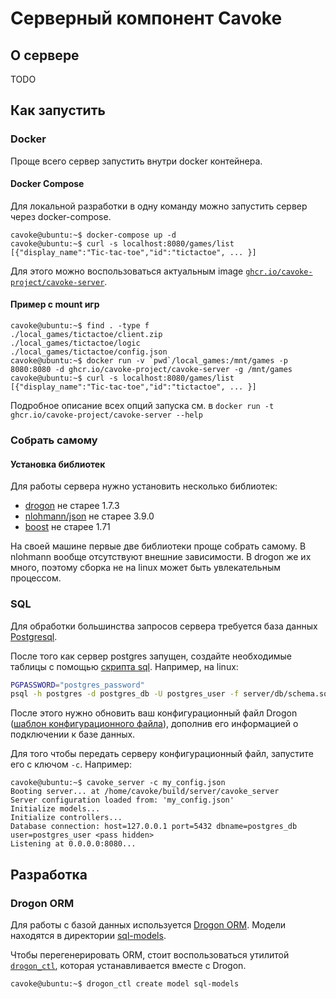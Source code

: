 # Серверный компонент Cavoke

## О сервере

TODO

## Как запустить

### Docker
Проще всего сервер запустить внутри docker контейнера.

#### Docker Compose
Для локальной разработки в одну команду можно запустить сервер через docker-compose.
```console
cavoke@ubuntu:~$ docker-compose up -d
cavoke@ubuntu:~$ curl -s localhost:8080/games/list
[{"display_name":"Tic-tac-toe","id":"tictactoe", ... }]
```

Для этого можно воспользоваться актуальным
image [`ghcr.io/cavoke-project/cavoke-server`](ghcr.io/cavoke-project/cavoke-server).

#### Пример с mount игр

```console
cavoke@ubuntu:~$ find . -type f
./local_games/tictactoe/client.zip
./local_games/tictactoe/logic
./local_games/tictactoe/config.json
cavoke@ubuntu:~$ docker run -v `pwd`/local_games:/mnt/games -p 8080:8080 -d ghcr.io/cavoke-project/cavoke-server -g /mnt/games
cavoke@ubuntu:~$ curl -s localhost:8080/games/list
[{"display_name":"Tic-tac-toe","id":"tictactoe", ... }]
```

<!-- TODO: execution permissions required. Example above will only list games, etc.-->

Подробное описание всех опций запуска см. в `docker run -t ghcr.io/cavoke-project/cavoke-server --help`

### Собрать самому

#### Установка библиотек

Для работы сервера нужно установить несколько библиотек:

- [drogon](https://github.com/drogonframework/drogon) не старее 1.7.3
- [nlohmann/json](https://github.com/nlohmann/json) не старее 3.9.0
- [boost](https://www.boost.org/) не старее 1.71

На своей машине первые две библиотеки проще собрать самому. В nlohmann вообще отсутствуют внешние зависимости. В drogon
же их много, поэтому сборка не на linux может быть увлекательным процессом.

### SQL

Для обработки большинства запросов сервера требуется база данных [Postgresql](https://www.postgresql.org/).

После того как сервер postgres запущен, создайте необходимые таблицы с помощью [скрипта sql](db/schema.sql). Например,
на linux:

```bash
PGPASSWORD="postgres_password"
psql -h postgres -d postgres_db -U postgres_user -f server/db/schema.sql
```

После этого нужно обновить ваш конфигурационный файл Drogon ([шаблон конфигурационного файла](./example_config.json)),
дополнив его информацией о подключении к базе данных.

Для того чтобы передать серверу конфигурационный файл, запустите его с ключом `-c`. Например:

```console
cavoke@ubuntu:~$ cavoke_server -c my_config.json
Booting server... at /home/cavoke/build/server/cavoke_server
Server configuration loaded from: 'my_config.json'
Initialize models...
Initialize controllers...
Database connection: host=127.0.0.1 port=5432 dbname=postgres_db user=postgres_user <pass hidden>
Listening at 0.0.0.0:8080... 
```

## Разработка

### Drogon ORM

Для работы с базой данных
используется [Drogon ORM](https://github.com/drogonframework/drogon/wiki/ENG-08-3-DataBase-ORM). Модели находятся в
директории [sql-models](./sql-models).

Чтобы перегенерировать ORM, стоит воспользоваться утилитой
[`drogon_ctl`](https://github.com/drogonframework/drogon/wiki/ENG-11-drogon_ctl-Command), которая
устанавливается вместе с Drogon.

```console
cavoke@ubuntu:~$ drogon_ctl create model sql-models
```